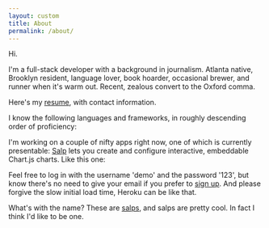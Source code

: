 ```yaml
---
layout: custom
title: About
permalink: /about/
---
```

<script>
  document.addEventListener('DOMContentLoaded', e => {
    let display = false;
    const resume = document.querySelector('#resume');
    const logos = document.querySelector('#logos');
    const logoDir = '/assets/logos/';
    const logoFiles = ['js.png', 'ruby.png', 'react.png', 'rails.png', 'redux.png'];

    logoFiles.map(file => {
      let logoClass;
      let alt = file.replace(/\..+/, '');
      if (alt === 'rails') {
        logoClass = 'logo-wide';
      } else {
        logoClass = 'logo';
      };

      return logos.innerHTML += `
        <div class="logo-container">
          <img class=${logoClass} src=${logoDir + file} alt=${alt} />
        </div>
      `;
    });

    document.addEventListener('click', e => {
      if (e.target.id === 'resume-link' && display === false) {
        e.preventDefault();
        display = true;
        resume.innerHTML = `
          <div class="resume-border">
            <button id="hide" class="resume-button">Hide</button>
            <a id="download" href="/assets/david-floyd-resume.pdf" download class="resume-button">Download</a>
            <label for="copy-link">Stable link</label>
            <input type="text" value="https://davidfloyd91.github.io/resume/" id="copy-link">
            <button id="copy-button" class="resume-button">Copy link</button>
            <br/>
            {% include resume.html %}
          </div>
        `;
      } else if (e.target.id === 'hide' || (e.target.id === 'resume-link' && display === true)) {
        e.preventDefault();
        display = false;
        resume.innerHTML = ``;
      } else if (e.target.id === 'copy-button') {
        const copyLink = document.querySelector('#copy-link');
        copyLink.select();
        document.execCommand('copy');
      };
    });
  });
</script>

Hi.

I'm a full-stack developer with a background in journalism. Atlanta native, Brooklyn resident, language lover, book hoarder, occasional brewer, and runner when it's warm out. Recent, zealous convert to the Oxford comma.

Here's my <a href="" id="resume-link">resume</a>, with contact information.

<div id="resume"></div>

I know the following languages and frameworks, in roughly descending order of proficiency:

<div id="logos"></div>

I'm working on a couple of nifty apps right now, one of which is currently presentable: <a href="https://salp-client.herokuapp.com/login" target="_blank" rel="noopener noreferrer">Salp</a> lets you create and configure interactive, embeddable Chart.js charts. Like this one:

<script src='https://cdnjs.cloudflare.com/ajax/libs/Chart.js/2.4.0/Chart.min.js' crossorigin></script><canvas id='salp-chart'></canvas><script>new Chart(document.getElementById('salp-chart'),{'type':'line','data':{'labels':['2014-03-01','2014-04-01','2014-05-01','2014-06-01','2014-07-01','2014-08-01','2014-09-01','2014-10-01','2014-11-01','2014-12-01','2015-01-01','2015-02-01','2015-03-01','2015-04-01','2015-05-01','2015-06-01','2015-07-01','2015-08-01','2015-09-01','2015-10-01','2015-11-01','2015-12-01','2016-01-01','2016-02-01','2016-03-01','2016-04-01','2016-05-01','2016-06-01','2016-07-01','2016-08-01','2016-09-01','2016-10-01','2016-11-01','2016-12-01','2017-01-01','2017-02-01','2017-03-01','2017-04-01','2017-05-01','2017-06-01','2017-07-01','2017-08-01','2017-09-01','2017-10-01','2017-11-01','2017-12-01','2018-01-01','2018-02-01','2018-03-01','2018-04-01','2018-05-01','2018-06-01','2018-07-01','2018-08-01','2018-09-01','2018-10-01','2018-11-01','2018-12-01','2019-01-01','2019-02-01','2019-03-01'],'datasets':[{'label':'CPI inflation','fill':false,'data':[1.61269,2.01513,2.16695,2.05898,1.97424,1.7151,1.68405,1.60954,1.23152,0.65312,-0.24226,-0.13203,-0.00974,-0.13194,0.02364,0.19095,0.23369,0.2392,0.01221,0.14783,0.4359,0.66243,1.32712,0.94926,0.86142,1.13103,1.05075,1.04466,0.8809,1.08139,1.49259,1.64437,1.68602,2.08353,2.50049,2.73383,2.3992,2.18736,1.87836,1.67175,1.76556,1.95136,2.2265,2.02573,2.19106,2.11268,2.09369,2.21675,2.35857,2.41958,2.73977,2.84706,2.94897,2.68328,2.26931,2.51716,2.19462,1.94513,1.5224,1.50139,1.86374],'borderColor':'#0fbcf9','lineTension':'0.1','pointRadius':'0'}]},'options':{'legend':{'display':false},'title':{'display':true,'text':'CPI inflation, 5 years to March 2019'},'scales':{'yAxes':[{'ticks':{'min':-1,'max':4,'stepSize':1},'scaleLabel':{'display':true,'labelString':'Year-over-year percent change in CPI'}}],'xAxes':[{'scaleLabel':{'display':true,'labelString':'Month'}}]}}});</script>

Feel free to log in with the username 'demo' and the password '123', but know there's no need to give your email if you prefer to <a href="https://salp-client.herokuapp.com/signup" target="_blank" rel="noopener noreferrer">sign up</a>. And please forgive the slow initial load time, Heroku can be like that.

What's with the name? These are <a href="http://planktonchronicles.org/en/episode/salps-exploding-populations/" target="_blank" rel="noopener noreferrer">salps</a>, and salps are pretty cool. In fact I think I'd like to be one.

<div class="footer-space"></div>
